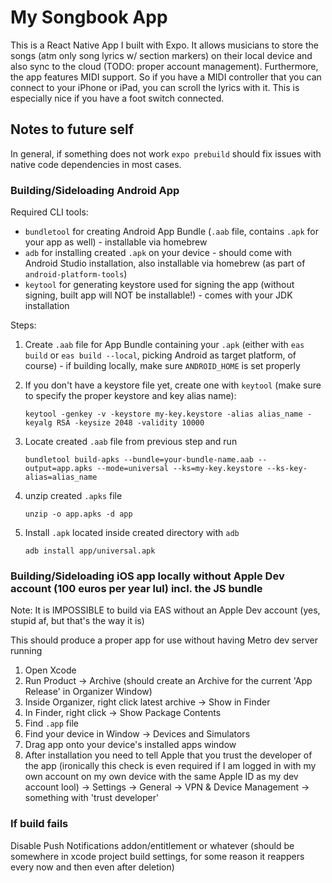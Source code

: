 # My Songbook App
This is a React Native App I built with Expo. It allows musicians to store the songs (atm only song lyrics w/ section markers) on their local device and also sync to the cloud (TODO: proper account management). Furthermore, the app features MIDI support. So if you have a MIDI controller that you can connect to your iPhone or iPad, you can scroll the lyrics with it. This is especially nice if you have a foot switch connected.

## Notes to future self

In general, if something does not work `expo prebuild` should fix issues with native code dependencies in most cases.

### Building/Sideloading Android App

Required CLI tools:

 - `bundletool` for creating Android App Bundle (`.aab` file, contains `.apk` for your app as well) - installable via homebrew
 - `adb` for installing created `.apk` on your device - should come with Android Studio installation, also installable via homebrew (as part of `android-platform-tools`)
 - `keytool` for generating keystore used for signing the app (without signing, built app will NOT be installable!) - comes with your JDK installation

Steps:

1. Create `.aab` file for App Bundle containing your `.apk` (either with `eas build` or `eas build --local`, picking Android as target platform, of course) - if building locally, make sure `ANDROID_HOME` is set properly
2. If you don't have a keystore file yet, create one with `keytool` (make sure to specify the proper keystore and key alias name):
   
   ```
   keytool -genkey -v -keystore my-key.keystore -alias alias_name -keyalg RSA -keysize 2048 -validity 10000
   ```

3. Locate created `.aab` file from previous step and run
   
   ```
   bundletool build-apks --bundle=your-bundle-name.aab --output=app.apks --mode=universal --ks=my-key.keystore --ks-key-alias=alias_name   
   ```
4. unzip created `.apks` file
   
   ```
   unzip -o app.apks -d app
   ```
5. Install `.apk` located inside created directory with `adb`
   
   ```
   adb install app/universal.apk
   ```


### Building/Sideloading iOS app locally without Apple Dev account (100 euros per year lul) incl. the JS bundle

Note: It is IMPOSSIBLE to build via EAS without an Apple Dev account (yes, stupid af, but that's the way it is)

This should produce a proper app for use without having Metro dev server running

1. Open Xcode
2. Run Product -> Archive (should create an Archive for the current 'App Release' in Organizer Window)
3. Inside Organizer, right click latest archive -> Show in Finder
4. In Finder, right click -> Show Package Contents
5. Find `.app` file
6. Find your device in Window -> Devices and Simulators
7. Drag app onto your device's installed apps window
8. After installation you need to tell Apple that you trust the developer of the app (ironically this check is even required if I am logged in with my own account on my own device with the same Apple ID as my dev account lool) -> Settings -> General -> VPN & Device Management -> something with 'trust developer'

### If build fails

Disable Push Notifications addon/entitlement or whatever (should be somewhere in xcode project build settings, for some reason it reappers every now and then even after deletion)
